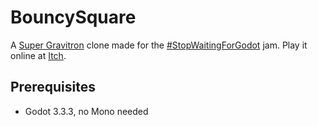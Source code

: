 # BouncySquare

A [Super Gravitron](https://store.steampowered.com/app/70300/VVVVVV/) clone made for the [#StopWaitingForGodot](https://itch.io/jam/stop-waiting-for-godot) jam.
Play it online at [Itch](https://frixuu.itch.io/bouncysquare).

## Prerequisites

- Godot 3.3.3, no Mono needed
